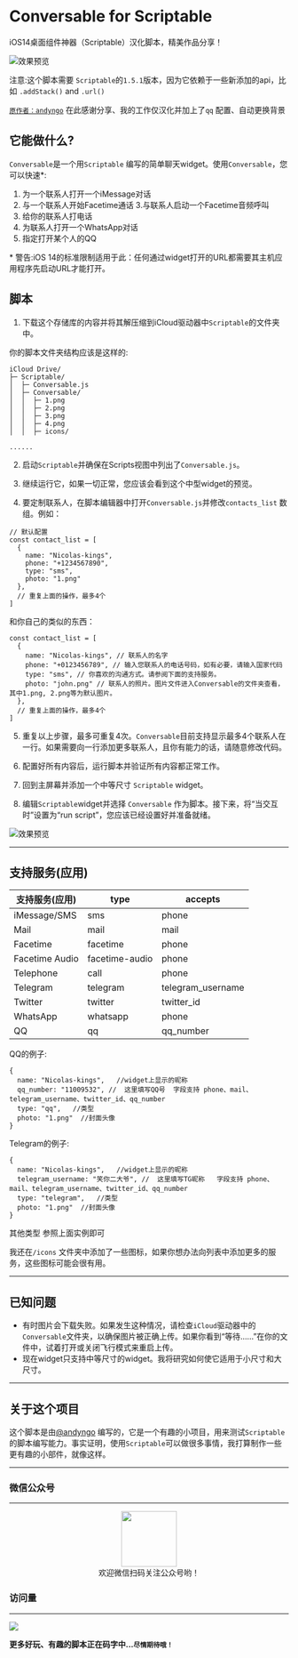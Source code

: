 # Conversable for Scriptable
iOS14桌面组件神器（Scriptable）汉化脚本，精美作品分享！
 
![效果预览](https://shop.io.mi-img.com/app/shop/img?id=shop_5e48a0dddbc8169aba2f0450b65814f5.jpeg)

注意:这个脚本需要 `Scriptable`的`1.5.1`版本，因为它依赖于一些新添加的api，比如 `.addStack()` and `.url()`

[`原作者：andyngo`](https://github.com/andyngo/conversable-for-scriptable)  在此感谢分享、我的工作仅汉化并加上了`qq` 配置、自动更换背景
## 它能做什么?

`Conversable`是一个用`Scriptable` 编写的简单聊天widget。使用`Conversable`，您可以快速\*:

1. 为一个联系人打开一个iMessage对话
2. 与一个联系人开始Facetime通话
3.与联系人启动一个Facetime音频呼叫
4. 给你的联系人打电话
5. 为联系人打开一个WhatsApp对话
6. 指定打开某个人的QQ

\* 警告:iOS 14的标准限制适用于此：任何通过widget打开的URL都需要其主机应用程序先启动URL才能打开。

## 脚本

1. 下载这个存储库的内容并将其解压缩到iCloud驱动器中`Scriptable`的文件夹中。

你的脚本文件夹结构应该是这样的:

``` 
iCloud Drive/
├─ Scriptable/
│  ├─ Conversable.js
│  ├─ Conversable/
│  │  ├─ 1.png
│  │  ├─ 2.png
│  │  ├─ 3.png
│  │  ├─ 4.png
│  │  ├─ icons/

......

```

2. 启动`Scriptable`并确保在Scripts视图中列出了`Conversable.js`。

3. 继续运行它，如果一切正常，您应该会看到这个中型widget的预览。

4. 要定制联系人，在脚本编辑器中打开`Conversable.js`并修改`contacts_list` 数组。例如：

```
// 默认配置
const contact_list = [
  {
    name: "Nicolas-kings",
    phone: "+1234567890",
    type: "sms",
    photo: "1.png"
  },
  // 重复上面的操作，最多4个
]
```

和你自己的类似的东西：

```
const contact_list = [
  {
    name: "Nicolas-kings", // 联系人的名字
    phone: "+0123456789", // 输入您联系人的电话号码，如有必要，请输入国家代码
    type: "sms", // 你喜欢的沟通方式。请参阅下面的支持服务。
    photo: "john.png" // 联系人的照片。图片文件进入Conversable的文件夹查看，其中1.png, 2.png等为默认图片。
  },
  // 重复上面的操作，最多4个
]
```

5. 重复以上步骤，最多可重复4次。`Conversable`目前支持显示最多4个联系人在一行。如果需要向一行添加更多联系人，且你有能力的话，请随意修改代码。

6. 配置好所有内容后，运行脚本并验证所有内容都正常工作。

7. 回到主屏幕并添加一个中等尺寸 `Scriptable` widget。

8. 编辑`Scriptable`widget并选择 `Conversable` 作为脚本。接下来，将“当交互时”设置为“run script”，您应该已经设置好并准备就绪。

![效果预览](https://ae05.alicdn.com/kf/H33a5f3de043348b39974d80d01531f95G.png)

---

## 支持服务(应用)

| 支持服务(应用) | type             | accepts           |
| --------------- | ---------------- | ----------------- |
| iMessage/SMS    | sms            | phone             |
| Mail            | mail           | mail              |
| Facetime        | facetime       | phone             |
| Facetime Audio  | facetime-audio | phone             |
| Telephone       | call           | phone             |
| Telegram        | telegram       | telegram_username |
| Twitter         | twitter        | twitter_id        |
| WhatsApp        | whatsapp       | phone             |
| QQ        | qq       | qq_number             |

QQ的例子:

```
{
  name: "Nicolas-kings",   //widget上显示的昵称
  qq_number: "11009532", //  这里填写QQ号  字段支持 phone、mail、telegram_username、twitter_id、qq_number
  type: "qq",   //类型
  photo: "1.png"  //封面头像
}
```
Telegram的例子:

```
{
  name: "Nicolas-kings",   //widget上显示的昵称
  telegram_username: "笑你二大爷", //  这里填写TG昵称   字段支持 phone、mail、telegram_username、twitter_id、qq_number
  type: "telegram",   //类型
  photo: "1.png"  //封面头像
}
```
其他类型 参照上面实例即可

我还在`/icons` 文件夹中添加了一些图标，如果你想办法向列表中添加更多的服务，这些图标可能会很有用。

---

## 已知问题

- 有时图片会下载失败。如果发生这种情况，请检查`iCloud`驱动器中的`Conversable`文件夹，以确保图片被正确上传。如果你看到“等待……”在你的文件中，试着打开或关闭飞行模式来重启上传。
- 现在widget只支持中等尺寸的widget。我将研究如何使它适用于小尺寸和大尺寸。

---

## 关于这个项目

这个脚本是由[@andyngo](https://twitter.com/andyngo) 编写的，它是一个有趣的小项目，用来测试`Scriptable`的脚本编写能力。事实证明，使用`Scriptable`可以做很多事情，我打算制作一些更有趣的小部件，就像这样。

---

### 微信公众号
--- 
<center>
    <img src="https://s2.ax1x.com/2019/12/28/lemBSf.png" style="width: 100px;">
</center>

<center>欢迎微信扫码关注公众号哟！</center>


### 访问量
---
![](http://profile-counter.glitch.me/nicolasking007/count.svg)

**更多好玩、有趣的脚本正在码字中...`尽情期待哦！`**